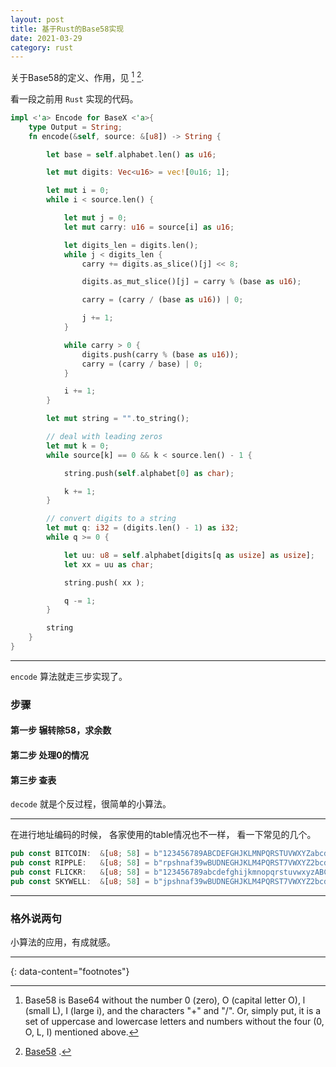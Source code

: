```yaml
---
layout: post
title: 基于Rust的Base58实现
date: 2021-03-29
category: rust
---
```


关于Base58的定义、作用，见 [^1] [^2].  

看一段之前用 `Rust` 实现的代码。  
```rust
impl <'a> Encode for BaseX <'a>{
    type Output = String;
    fn encode(&self, source: &[u8]) -> String {

        let base = self.alphabet.len() as u16;

        let mut digits: Vec<u16> = vec![0u16; 1];

        let mut i = 0;
        while i < source.len() {

            let mut j = 0;
            let mut carry: u16 = source[i] as u16;

            let digits_len = digits.len();
            while j < digits_len {
                carry += digits.as_slice()[j] << 8;

                digits.as_mut_slice()[j] = carry % (base as u16);

                carry = (carry / (base as u16)) | 0;

                j += 1;
            }

            while carry > 0 {
                digits.push(carry % (base as u16));
                carry = (carry / base) | 0;
            }

            i += 1;
        }

        let mut string = "".to_string();

        // deal with leading zeros
        let mut k = 0;
        while source[k] == 0 && k < source.len() - 1 {

            string.push(self.alphabet[0] as char);

            k += 1;
        }

        // convert digits to a string
        let mut q: i32 = (digits.len() - 1) as i32;
        while q >= 0 {

            let uu: u8 = self.alphabet[digits[q as usize] as usize];
            let xx = uu as char;

            string.push( xx );

            q -= 1;
        }

        string
    }
}
```

*** 

`encode` 算法就走三步实现了。  

### 步骤
#### 第一步 辗转除58，求余数
#### 第二步 处理0的情况
#### 第三步 查表

`decode` 就是个反过程，很简单的小算法。  

*** 

在进行地址编码的时候， 各家使用的table情况也不一样， 看一下常见的几个。  
```rust
pub const BITCOIN:  &[u8; 58] = b"123456789ABCDEFGHJKLMNPQRSTUVWXYZabcdefghijkmnopqrstuvwxyz";
pub const RIPPLE:   &[u8; 58] = b"rpshnaf39wBUDNEGHJKLM4PQRST7VWXYZ2bcdeCg65jkm8oFqi1tuvAxyz";
pub const FLICKR:   &[u8; 58] = b"123456789abcdefghijkmnopqrstuvwxyzABCDEFGHJKLMNPQRSTUVWXYZ";
pub const SKYWELL:  &[u8; 58] = b"jpshnaf39wBUDNEGHJKLM4PQRST7VWXYZ2bcdeCg65rkm8oFqi1tuvAxyz";
```

*** 

### 格外说两句
小算法的应用，有成就感。  

---
{: data-content="footnotes"}

[^1]: Base58 is Base64 without the number 0 (zero), O (capital letter O), l (small L), I (large i), and the characters "\+" and "/". Or, simply put, it is a set of uppercase and lowercase letters and numbers without the four (0, O, L, I) mentioned above.  
[^2]: [Base58](https://en.bitcoinwiki.org/wiki/Base58) .    
[^3]: [base58的Rust实现](https://github.com/zTgx/basex-rs) . 